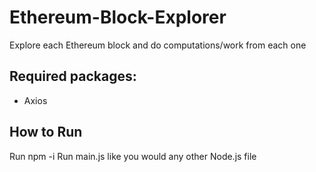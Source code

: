 # Ethereum-Block-Explorer
Explore each Ethereum block and do computations/work from each one

## Required packages:
- Axios

## How to Run
Run npm -i
Run main.js like you would any other Node.js file
